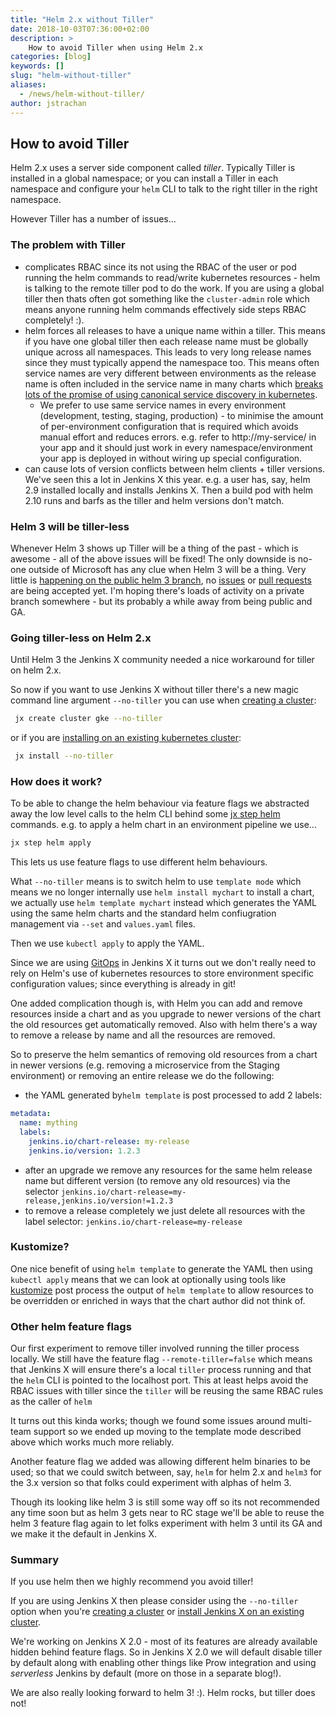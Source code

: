 ```yaml
---
title: "Helm 2.x without Tiller"
date: 2018-10-03T07:36:00+02:00
description: >
    How to avoid Tiller when using Helm 2.x
categories: [blog]
keywords: []
slug: "helm-without-tiller"
aliases:
  - /news/helm-without-tiller/
author: jstrachan
---
```


## How to avoid Tiller

Helm 2.x uses a server side component called _tiller_. Typically Tiller is installed in a global namespace; or you can install a Tiller in each namespace and configure your `helm` CLI to talk to the right tiller in the right namespace.

However Tiller has a number of issues...

### The problem with Tiller

* complicates RBAC since its not using the RBAC of the user or pod running the helm commands to read/write kubernetes resources - helm is talking to the remote tiller pod to do the work. If you are using a global tiller then thats often got something like the `cluster-admin` role which means anyone running helm commands effectively side steps RBAC completely! :).
* helm forces all releases to have a unique name within a tiller. This means if you have one global tiller then each release name must be globally unique across all namespaces. This leads to very long release names since they must typically append the namespace too. This means often service names are very different between environments as the release name is often included in the service name in many charts which [breaks lots of the promise of using canonical service discovery in kubernetes](https://kubernetes.io/docs/concepts/services-networking/service/#discovering-services).
  * We prefer to use same service names in every environment (development, testing, staging, production) - to minimise the amount of per-environment configuration that is required which avoids manual effort and reduces errors. e.g. refer to http://my-service/ in your app and it should just work in every namespace/environment your app is deployed in without wiring up special configuration.
* can cause lots of version conflicts between helm clients + tiller versions. We've seen this a lot in Jenkins X this year. e.g. a user has, say, helm 2.9 installed locally and installs Jenkins X. Then a build pod with helm 2.10 runs and barfs as the tiller and helm versions don't match.

### Helm 3 will be tiller-less

Whenever Helm 3 shows up Tiller will be a thing of the past - which is awesome - all of the above issues will be fixed! The only downside is no-one outside of Microsoft has any clue when Helm 3 will be a thing. Very little is [happening on the public helm 3 branch](https://github.com/helm/helm/tree/dev-v3), no [issues](https://github.com/helm/helm/issues/4255) or [pull requests](https://github.com/helm/helm/pull/4257) are being accepted yet. I'm hoping there's loads of activity on a private branch somewhere - but its probably a while away from being public and GA.

### Going tiller-less on Helm 2.x

Until Helm 3 the Jenkins X community needed a nice workaround for tiller on helm 2.x.

So now if you want to use Jenkins X without tiller there's a new magic command line argument `--no-tiller` you can use when [creating a cluster](/getting-started/create-cluster/):

```sh
 jx create cluster gke --no-tiller
```

or if you are [installing on an existing kubernetes cluster](/docs/managing-jx/old/install-on-cluster/):

```sh
 jx install --no-tiller
```

### How does it work?

To be able to change the helm behaviour via feature flags we abstracted away the low level calls to the helm CLI behind some [jx step helm](/commands/jx_step_helm/) commands. e.g. to apply a helm chart in an environment pipeline we use...

```sh
jx step helm apply
```

This lets us use feature flags to use different helm behaviours.

What `--no-tiller`  means is to switch helm to use `template mode` which means we no longer internally use `helm install mychart` to install a chart, we actually use `helm template mychart` instead which generates the YAML using the same helm charts and the standard helm confiugration management via `--set` and `values.yaml` files.

Then we use `kubectl apply` to apply the YAML.

Since we are using [GitOps](/docs/concepts/features/#promotion) in Jenkins X it turns out we don't really need to rely on Helm's use of kubernetes resources to store environment specific configuration values; since everything is already in git!

One added complication though is, with Helm you can add and remove resources inside a chart and as you upgrade to newer versions of the chart the old resources get automatically removed. Also with helm there's a way to remove a release by name and all the resources are removed.

So to preserve the helm semantics of removing old resources from a chart in newer versions (e.g. removing a microservice from the Staging environment) or removing an entire release we do the following:

* the YAML generated by`helm template` is post processed to add 2 labels:

```yaml
metadata:
  name: mything
  labels:
    jenkins.io/chart-release: my-release
    jenkins.io/version: 1.2.3
```
* after an upgrade we remove any resources for the same helm release name but different version (to remove any old resources) via the selector `jenkins.io/chart-release=my-release,jenkins.io/version!=1.2.3`
* to remove a release completely we just delete all resources with the label selector: `jenkins.io/chart-release=my-release`

### Kustomize?

One nice benefit of using `helm template` to generate the YAML then using `kubectl apply` means that we can look at optionally using tools like [kustomize](https://github.com/kubernetes-sigs/kustomize) post process the output of `helm template` to allow resources to be overridden or enriched in ways that the chart author did not think of.


### Other helm feature flags

Our first experiment to remove tiller involved running the tiller process locally. We still have the feature flag `--remote-tiller=false` which means that Jenkins X will ensure there's a local `tiller` process running and that the `helm` CLI is pointed to the localhost port. This at least helps avoid the RBAC issues with tiller since the `tiller` will be reusing the same RBAC rules as the caller of `helm`

It turns out this kinda works; though we found some issues around multi-team support so we ended up moving to the template mode described above which works much more reliably.

Another feature flag we added was allowing different helm binaries to be used; so that we could switch between, say, `helm` for helm 2.x and `helm3` for the 3.x version so that folks could experiment with alphas of helm 3.

Though its looking like helm 3 is still some way off so its not recommended any time soon but as helm 3 gets near to RC stage we'll be able to reuse the helm 3 feature flag again to let folks experiment with helm 3 until its GA and we make it the default in Jenkins X.


### Summary

If you use helm then we highly recommend you avoid tiller!

If you are using Jenkins X then please consider using the `--no-tiller`  option when you're [creating a cluster](/getting-started/create-cluster/) or [install Jenkins X on an existing cluster](/docs/managing-jx/old/install-on-cluster/).

We're working  on Jenkins X 2.0 - most of its features are already available hidden behind feature flags. So in Jenkins X 2.0 we will default disable tiller by default along with enabling other things like Prow integration and using _serverless_ Jenkins by default (more on those in a separate blog!).

We are also really looking forward to helm 3! :). Helm rocks, but tiller does not!

